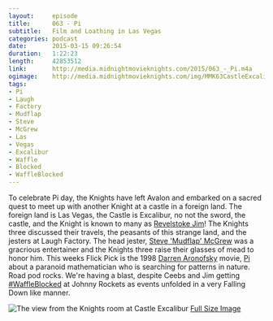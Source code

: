 ```yaml
---
layout:     episode
title:      063 - Pi
subtitle:   Film and Loathing in Las Vegas
categories: podcast
date:       2015-03-15 09:26:54
duration:   1:22:23
length:     42853512
link:       http://media.midnightmovieknights.com/2015/063_-_Pi.m4a
ogimage:    http://media.midnightmovieknights.com/img/MMK63CastleExcalibur.jpg
tags:
- Pi
- Laugh
- Factory
- Mudflap
- Steve
- McGrew
- Las
- Vegas
- Excalibur
- Waffle
- Blocked
- WaffleBlocked
---
```

To celebrate Pi day, the Knights have left Avalon and embarked on a sacred quest to meet up with another Knight at a castle in a foreign land. The foreign land is Las Vegas, the Castle is Excalibur, no not the sword, the castle, and the Knight is known to many as [Revelstoke Jim](https://twitter.com/RevelstokeJim)! The Knights three discussed their travels, the peasants of this strange land, and the jesters at Laugh Factory. The head jester, [Steve 'Mudflap' McGrew](https://twitter.com/SteveMcGrew) was a gracrious entertainer and the Knights three raise their glasses of mead to honor him. This weeks Flick Pick is the 1998 [Darren Aronofsky](http://www.imdb.com/name/nm0004716/) movie, [Pi](http://www.imdb.com/title/tt0138704/) about a paranoid mathematician who is searching for patterns in nature. Road pod rocks. We're having a blast, despite Ceebs and Jim getting [#WaffleBlocked](https://twitter.com/search?f=realtime&q=%23WaffleBlocked) at Johnny Rockets as events unfolded in a very Falling Down like manner.

![The view from the Knights room at Castle Excalibur](http://media.midnightmovieknights.com/img/MMK63CastleExcalibur-750x563.jpg)
[Full Size Image](http://media.midnightmovieknights.com/img/MMK63CastleExcalibur.jpg)